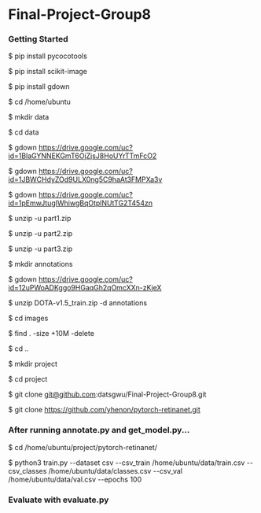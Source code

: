 # Final-Project-Group8

### Getting Started

$ pip install pycocotools

$ pip install scikit-image

$ pip install gdown

$ cd /home/ubuntu

$ mkdir data

$ cd data

$ gdown https://drive.google.com/uc?id=1BlaGYNNEKGmT6OjZjsJ8HoUYrTTmFcO2

$ gdown https://drive.google.com/uc?id=1JBWCHdyZOd9ULX0ng5C9haAt3FMPXa3v

$ gdown https://drive.google.com/uc?id=1pEmwJtugIWhiwgBqOtplNUtTG2T454zn

$ unzip -u part1.zip

$ unzip -u part2.zip

$ unzip -u part3.zip

$ mkdir annotations

$ gdown https://drive.google.com/uc?id=12uPWoADKggo9HGaqGh2qOmcXXn-zKjeX

$ unzip DOTA-v1.5_train.zip -d annotations

$ cd images

$ find . -size +10M -delete

$ cd ..

$ mkdir project

$ cd project

$ git clone git@github.com:datsgwu/Final-Project-Group8.git

$ git clone https://github.com/yhenon/pytorch-retinanet.git


### After running annotate.py and get_model.py...

$ cd /home/ubuntu/project/pytorch-retinanet/

$ python3 train.py --dataset csv --csv_train /home/ubuntu/data/train.csv --csv_classes /home/ubuntu/data/classes.csv --csv_val /home/ubuntu/data/val.csv --epochs 100


### Evaluate with evaluate.py

